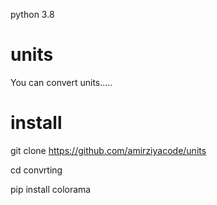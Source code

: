 
python 3.8

# units
You can convert units.....

# install 

git clone https://github.com/amirziyacode/units

cd convrting

pip install colorama
